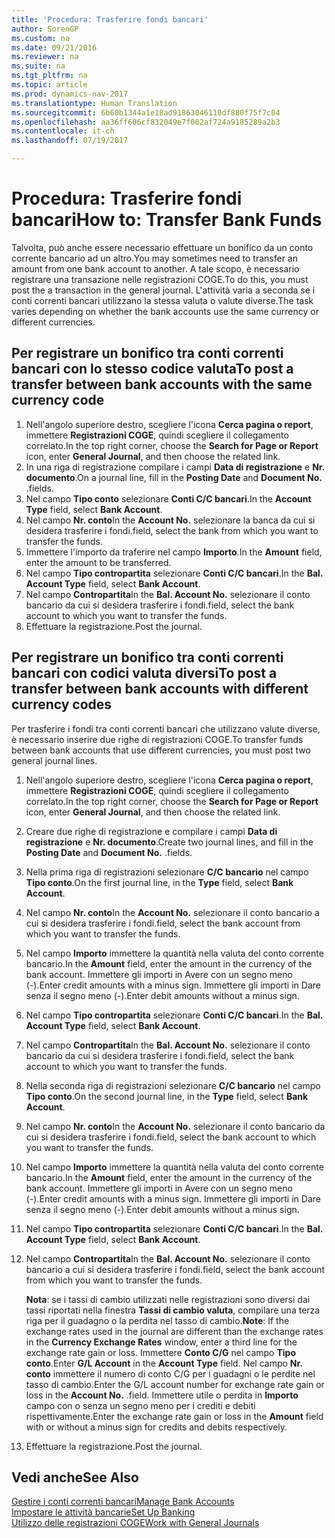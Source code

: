 ```yaml
---
title: 'Procedura: Trasferire fondi bancari'
author: SorenGP
ms.custom: na
ms.date: 09/21/2016
ms.reviewer: na
ms.suite: na
ms.tgt_pltfrm: na
ms.topic: article
ms.prod: dynamics-nav-2017
ms.translationtype: Human Translation
ms.sourcegitcommit: 6b60b1344a1e18ad91863046110df880f75f7c04
ms.openlocfilehash: aa36ff606cf832049e7f002af724a9185289a2b3
ms.contentlocale: it-ch
ms.lasthandoff: 07/19/2017

---
```


# <a name="how-to-transfer-bank-funds"></a><span data-ttu-id="f7486-102">Procedura: Trasferire fondi bancari</span><span class="sxs-lookup"><span data-stu-id="f7486-102">How to: Transfer Bank Funds</span></span>
<span data-ttu-id="f7486-103">Talvolta, può anche essere necessario effettuare un bonifico da un conto corrente bancario ad un altro.</span><span class="sxs-lookup"><span data-stu-id="f7486-103">You may sometimes need to transfer an amount from one bank account to another.</span></span> <span data-ttu-id="f7486-104">A tale scopo, è necessario registrare una transazione nelle registrazioni COGE.</span><span class="sxs-lookup"><span data-stu-id="f7486-104">To do this, you must post the a transaction in the general journal.</span></span> <span data-ttu-id="f7486-105">L'attività varia a seconda se i conti correnti bancari utilizzano la stessa valuta o valute diverse.</span><span class="sxs-lookup"><span data-stu-id="f7486-105">The task varies depending on whether the bank accounts use the same currency or different currencies.</span></span>

## <a name="to-post-a-transfer-between-bank-accounts-with-the-same-currency-code"></a><span data-ttu-id="f7486-106">Per registrare un bonifico tra conti correnti bancari con lo stesso codice valuta</span><span class="sxs-lookup"><span data-stu-id="f7486-106">To post a transfer between bank accounts with the same currency code</span></span>
1. <span data-ttu-id="f7486-107">Nell'angolo superiore destro, scegliere l'icona **Cerca pagina o report**, immettere **Registrazioni COGE**, quindi scegliere il collegamento correlato.</span><span class="sxs-lookup"><span data-stu-id="f7486-107">In the top right corner, choose the **Search for Page or Report** icon, enter **General Journal**, and then choose the related link.</span></span>
2. <span data-ttu-id="f7486-108">In una riga di registrazione compilare i campi **Data di registrazione** e **Nr. documento**.</span><span class="sxs-lookup"><span data-stu-id="f7486-108">On a journal line, fill in the **Posting Date** and **Document No.**</span></span> <span data-ttu-id="f7486-109">.</span><span class="sxs-lookup"><span data-stu-id="f7486-109">fields.</span></span>
3. <span data-ttu-id="f7486-110">Nel campo **Tipo conto** selezionare **Conti C/C bancari**.</span><span class="sxs-lookup"><span data-stu-id="f7486-110">In the **Account Type** field, select **Bank Account**.</span></span>
4. <span data-ttu-id="f7486-111">Nel campo **Nr. conto**</span><span class="sxs-lookup"><span data-stu-id="f7486-111">In the **Account No.**</span></span> <span data-ttu-id="f7486-112">selezionare la banca da cui si desidera trasferire i fondi.</span><span class="sxs-lookup"><span data-stu-id="f7486-112">field, select the bank from which you want to transfer the funds.</span></span>
5. <span data-ttu-id="f7486-113">Immettere l'importo da traferire nel campo **Importo**.</span><span class="sxs-lookup"><span data-stu-id="f7486-113">In the **Amount** field, enter the amount to be transferred.</span></span>
6. <span data-ttu-id="f7486-114">Nel campo **Tipo contropartita** selezionare **Conti C/C bancari**.</span><span class="sxs-lookup"><span data-stu-id="f7486-114">In the **Bal. Account Type** field, select **Bank Account**.</span></span>
7. <span data-ttu-id="f7486-115">Nel campo **Contropartita**</span><span class="sxs-lookup"><span data-stu-id="f7486-115">In the **Bal. Account No.**</span></span> <span data-ttu-id="f7486-116">selezionare il conto bancario da cui si desidera trasferire i fondi.</span><span class="sxs-lookup"><span data-stu-id="f7486-116">field, select the bank account to which you want to transfer the funds.</span></span>
8. <span data-ttu-id="f7486-117">Effettuare la registrazione.</span><span class="sxs-lookup"><span data-stu-id="f7486-117">Post the journal.</span></span>

## <a name="to-post-a-transfer-between-bank-accounts-with-different-currency-codes"></a><span data-ttu-id="f7486-118">Per registrare un bonifico tra conti correnti bancari con codici valuta diversi</span><span class="sxs-lookup"><span data-stu-id="f7486-118">To post a transfer between bank accounts with different currency codes</span></span>
<span data-ttu-id="f7486-119">Per trasferire i fondi tra conti correnti bancari che utilizzano valute diverse, è necessario inserire due righe di registrazioni COGE.</span><span class="sxs-lookup"><span data-stu-id="f7486-119">To transfer funds between bank accounts that use different currencies, you must post two general journal lines.</span></span>

1. <span data-ttu-id="f7486-120">Nell'angolo superiore destro, scegliere l'icona **Cerca pagina o report**, immettere **Registrazioni COGE**, quindi scegliere il collegamento correlato.</span><span class="sxs-lookup"><span data-stu-id="f7486-120">In the top right corner, choose the **Search for Page or Report** icon, enter **General Journal**, and then choose the related link.</span></span>
2. <span data-ttu-id="f7486-121">Creare due righe di registrazione e compilare i campi **Data di registrazione** e **Nr. documento**.</span><span class="sxs-lookup"><span data-stu-id="f7486-121">Create two journal lines, and fill in the **Posting Date** and **Document No.**</span></span> <span data-ttu-id="f7486-122">.</span><span class="sxs-lookup"><span data-stu-id="f7486-122">fields.</span></span>
3. <span data-ttu-id="f7486-123">Nella prima riga di registrazioni selezionare **C/C bancario** nel campo **Tipo conto**.</span><span class="sxs-lookup"><span data-stu-id="f7486-123">On the first journal line, in the **Type** field, select **Bank Account**.</span></span>
4. <span data-ttu-id="f7486-124">Nel campo **Nr. conto**</span><span class="sxs-lookup"><span data-stu-id="f7486-124">In the **Account No.**</span></span> <span data-ttu-id="f7486-125">selezionare il conto bancario a cui si desidera trasferire i fondi.</span><span class="sxs-lookup"><span data-stu-id="f7486-125">field, select the bank account from which you want to transfer the funds.</span></span>
5. <span data-ttu-id="f7486-126">Nel campo **Importo** immettere la quantità nella valuta del conto corrente bancario.</span><span class="sxs-lookup"><span data-stu-id="f7486-126">In the **Amount** field, enter the amount in the currency of the bank account.</span></span> <span data-ttu-id="f7486-127">Immettere gli importi in Avere con un segno meno (-).</span><span class="sxs-lookup"><span data-stu-id="f7486-127">Enter credit amounts with a minus sign.</span></span> <span data-ttu-id="f7486-128">Immettere gli importi in Dare senza il segno meno (-).</span><span class="sxs-lookup"><span data-stu-id="f7486-128">Enter debit amounts without a minus sign.</span></span>
6. <span data-ttu-id="f7486-129">Nel campo **Tipo contropartita** selezionare **Conti C/C bancari**.</span><span class="sxs-lookup"><span data-stu-id="f7486-129">In the **Bal. Account Type** field, select **Bank Account**.</span></span>
7. <span data-ttu-id="f7486-130">Nel campo **Contropartita**</span><span class="sxs-lookup"><span data-stu-id="f7486-130">In the **Bal. Account No.**</span></span> <span data-ttu-id="f7486-131">selezionare il conto bancario da cui si desidera trasferire i fondi.</span><span class="sxs-lookup"><span data-stu-id="f7486-131">field, select the bank account to which you want to transfer the funds.</span></span>
8. <span data-ttu-id="f7486-132">Nella seconda riga di registrazioni selezionare **C/C bancario** nel campo **Tipo conto**.</span><span class="sxs-lookup"><span data-stu-id="f7486-132">On the second journal line, in the **Type** field, select **Bank Account**.</span></span>
9. <span data-ttu-id="f7486-133">Nel campo **Nr. conto**</span><span class="sxs-lookup"><span data-stu-id="f7486-133">In the **Account No.**</span></span> <span data-ttu-id="f7486-134">selezionare il conto bancario da cui si desidera trasferire i fondi.</span><span class="sxs-lookup"><span data-stu-id="f7486-134">field, select the bank account to which you want to transfer the funds.</span></span>
10. <span data-ttu-id="f7486-135">Nel campo **Importo** immettere la quantità nella valuta del conto corrente bancario.</span><span class="sxs-lookup"><span data-stu-id="f7486-135">In the **Amount** field, enter the amount in the currency of the bank account.</span></span> <span data-ttu-id="f7486-136">Immettere gli importi in Avere con un segno meno (-).</span><span class="sxs-lookup"><span data-stu-id="f7486-136">Enter credit amounts with a minus sign.</span></span> <span data-ttu-id="f7486-137">Immettere gli importi in Dare senza il segno meno (-).</span><span class="sxs-lookup"><span data-stu-id="f7486-137">Enter debit amounts without a minus sign.</span></span>
11. <span data-ttu-id="f7486-138">Nel campo **Tipo contropartita** selezionare **Conti C/C bancari**.</span><span class="sxs-lookup"><span data-stu-id="f7486-138">In the **Bal. Account Type** field, select **Bank Account**.</span></span>  
12. <span data-ttu-id="f7486-139">Nel campo **Contropartita**</span><span class="sxs-lookup"><span data-stu-id="f7486-139">In the **Bal. Account No.**</span></span> <span data-ttu-id="f7486-140">selezionare il conto bancario a cui si desidera trasferire i fondi.</span><span class="sxs-lookup"><span data-stu-id="f7486-140">field, select the bank account from which you want to transfer the funds.</span></span>

    <span data-ttu-id="f7486-141">**Nota**: se i tassi di cambio utilizzati nelle registrazioni sono diversi dai tassi riportati nella finestra **Tassi di cambio valuta**, compilare una terza riga per il guadagno o la perdita nel tasso di cambio.</span><span class="sxs-lookup"><span data-stu-id="f7486-141">**Note**: If the exchange rates used in the journal are different than the exchange rates in the **Currency Exchange Rates** window, enter a third line for the exchange rate gain or loss.</span></span> <span data-ttu-id="f7486-142">Immettere **Conto C/G** nel campo **Tipo conto**.</span><span class="sxs-lookup"><span data-stu-id="f7486-142">Enter **G/L Account** in the **Account Type** field.</span></span> <span data-ttu-id="f7486-143">Nel campo **Nr. conto** immettere il numero di conto C/G per i guadagni o le perdite nel tasso di cambio.</span><span class="sxs-lookup"><span data-stu-id="f7486-143">Enter the G/L account number for exchange rate gain or loss in the **Account No.**</span></span> <span data-ttu-id="f7486-144">.</span><span class="sxs-lookup"><span data-stu-id="f7486-144">field.</span></span> <span data-ttu-id="f7486-145">Immettere utile o perdita in **Importo** campo con o senza un segno meno per i crediti e debiti rispettivamente.</span><span class="sxs-lookup"><span data-stu-id="f7486-145">Enter the exchange rate gain or loss in the **Amount** field with or without a minus sign for credits and debits respectively.</span></span>
13. <span data-ttu-id="f7486-146">Effettuare la registrazione.</span><span class="sxs-lookup"><span data-stu-id="f7486-146">Post the journal.</span></span>

## <a name="see-also"></a><span data-ttu-id="f7486-147">Vedi anche</span><span class="sxs-lookup"><span data-stu-id="f7486-147">See Also</span></span>  
[<span data-ttu-id="f7486-148">Gestire i conti correnti bancari</span><span class="sxs-lookup"><span data-stu-id="f7486-148">Manage Bank Accounts</span></span>](bank-manage-bank-accounts.md)  
[<span data-ttu-id="f7486-149">Impostare le attività bancarie</span><span class="sxs-lookup"><span data-stu-id="f7486-149">Set Up Banking</span></span>](bank-setup-banking.md)  
[<span data-ttu-id="f7486-150">Utilizzo delle registrazioni COGE</span><span class="sxs-lookup"><span data-stu-id="f7486-150">Work with General Journals</span></span>](ui-work-general-journals.md)

